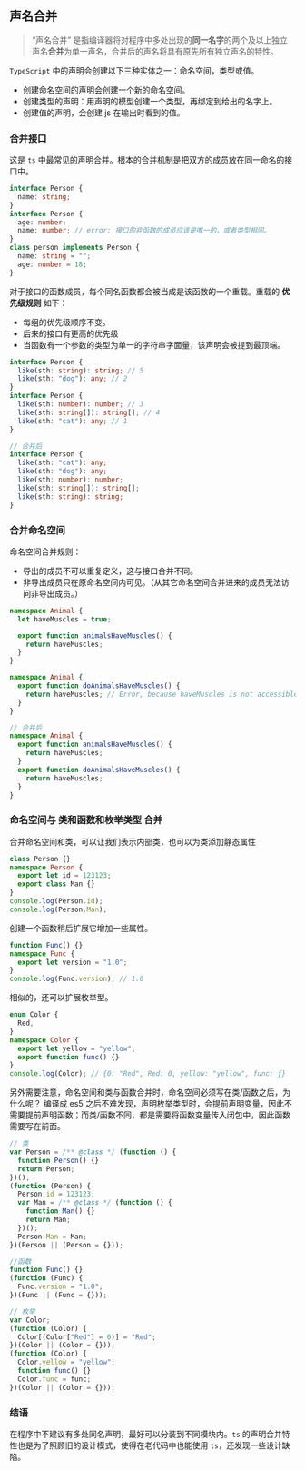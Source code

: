 ## 声名合并

> “声名合并” 是指编译器将对程序中多处出现的**同一名字**的两个及以上独立声名**合并**为单一声名，合并后的声名将具有原先所有独立声名的特性。

`TypeScript` 中的声明会创建以下三种实体之一：命名空间，类型或值。

- 创建命名空间的声明会创建一个新的命名空间。
- 创建类型的声明：用声明的模型创建一个类型，再绑定到给出的名字上。
- 创建值的声明，会创建 js 在输出时看到的值。

### 合并接口

这是 `ts` 中最常见的声明合并。根本的合并机制是把双方的成员放在同一命名的接口中。

```ts
interface Person {
  name: string;
}
interface Person {
  age: number;
  name: number; // error: 接口的非函数的成员应该是唯一的，或者类型相同。
}
class person implements Person {
  name: string = "";
  age: number = 18;
}
```

对于接口的函数成员，每个同名函数都会被当成是该函数的一个重载。重载的 **优先级规则** 如下：

- 每组的优先级顺序不变。
- 后来的接口有更高的优先级
- 当函数有一个参数的类型为单一的字符串字面量，该声明会被提到最顶端。

```ts
interface Person {
  like(sth: string): string; // 5
  like(sth: "dog"): any; // 2
}
interface Person {
  like(sth: number): number; // 3
  like(sth: string[]): string[]; // 4
  like(sth: "cat"): any; // 1
}

// 合并后
interface Person {
  like(sth: "cat"): any;
  like(sth: "dog"): any;
  like(sth: number): number;
  like(sth: string[]): string[];
  like(sth: string): string;
}
```

### 合并命名空间

命名空间合并规则：

- 导出的成员不可以重复定义，这与接口合并不同。
- 非导出成员只在原命名空间内可见。（从其它命名空间合并进来的成员无法访问非导出成员。）

```ts
namespace Animal {
  let haveMuscles = true;

  export function animalsHaveMuscles() {
    return haveMuscles;
  }
}

namespace Animal {
  export function doAnimalsHaveMuscles() {
    return haveMuscles; // Error, because haveMuscles is not accessible here
  }
}

// 合并后
namespace Animal {
  export function animalsHaveMuscles() {
    return haveMuscles;
  }
  export function doAnimalsHaveMuscles() {
    return haveMuscles;
  }
}
```

### 命名空间与 类和函数和枚举类型 合并

合并命名空间和类，可以让我们表示内部类，也可以为类添加静态属性

```ts
class Person {}
namespace Person {
  export let id = 123123;
  export class Man {}
}
console.log(Person.id);
console.log(Person.Man);
```

创建一个函数稍后扩展它增加一些属性。

```ts
function Func() {}
namespace Func {
  export let version = "1.0";
}
console.log(Func.version); // 1.0
```

相似的，还可以扩展枚举型。

```ts
enum Color {
  Red,
}
namespace Color {
  export let yellow = "yellow";
  export function func() {}
}
console.log(Color); // {0: "Red", Red: 0, yellow: "yellow", func: ƒ}
```

另外需要注意，命名空间和类与函数合并时，命名空间必须写在类/函数之后，为什么呢？
编译成 es5 之后不难发现，声明枚举类型时，会提前声明变量，因此不需要提前声明函数；而类/函数不同，都是需要将函数变量传入闭包中，因此函数需要写在前面。

```js
// 类
var Person = /** @class */ (function () {
  function Person() {}
  return Person;
})();
(function (Person) {
  Person.id = 123123;
  var Man = /** @class */ (function () {
    function Man() {}
    return Man;
  })();
  Person.Man = Man;
})(Person || (Person = {}));

//函数
function Func() {}
(function (Func) {
  Func.version = "1.0";
})(Func || (Func = {}));

// 枚举
var Color;
(function (Color) {
  Color[(Color["Red"] = 0)] = "Red";
})(Color || (Color = {}));
(function (Color) {
  Color.yellow = "yellow";
  function func() {}
  Color.func = func;
})(Color || (Color = {}));
```

### 结语

在程序中不建议有多处同名声明，最好可以分装到不同模块内。`ts` 的声明合并特性也是为了照顾旧的设计模式，使得在老代码中也能使用 `ts`，还发现一些设计缺陷。
